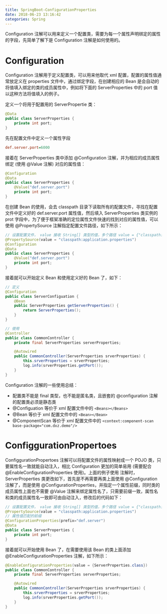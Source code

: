 ```yaml
---
title: SpringBoot-ConfigurationProperties
date: 2018-06-23 13:16:42
categories: Spring
---
```


Configuration 注解可以用来定义一个配置类，需要为每一个属性声明绑定的属性的字段，先简单了解下是 Configuration 注解是如何使用的。

# Configuration

Configuration 注解用于定义配置类，可以用来他取代 xml 配置，配置的属性值通常放定义在 properties 文件中，通过绑定字段，在创建相应的 Bean 是会自动的将值填入绑定的类的成员属性中，例如将下面的 ServerProperties 中的 port 值以这种方法将值填入的例子。

定义一个将用于配置用的 ServerPropertie 类：

```java
@Data
public class ServerProperties {
    private int port;
}
```

先在配置文件中定义一个属性字段

```ini
def.server.port=6000
```

<!-- more -->

接着在 ServerProperties 类中添加 @Configuration 注解，并为相应的成员属性绑定 (使用 @Value 注解) 对应的属性值：

```java
@Configuration
@Data
public class ServerProperties {
    @Value("def.server.port")
    private int port;
}
```

在创建 Bean 的使用，会去 classpath 目录下读取所有的配置文件，寻找在配置文件中定义好的 def.server.port 属性值，然后填入 ServerProperties 类实例的 prot 字段中，为了便于框架准确的定位属性文件快速的找到对应的属性值，可以使用 @PropertySource 注解指定配置文件路径，如下所示：

```java
// 设置配置文件， value 接收 String[] 类型的值，多个路径 value = {"classpath:xxx", "classpath:xxx"} 的格式设置
@PropertySource(value = "classpath:application.properties")
@Configuration
@Data
public class ServerProperties {
    @Value("def.server.port")
    private int port;
}
```

接着就可以开始定义 Bean 和使用定义好的 Bean 了，如下：

```java
// 定义
@Configuration
public class ServerConfiguation {
    @Bean
    public ServerProperties getServerProperties() {
        return ServerProperties();
    }
}

// 使用
@Controller
public class CommonController {
    private final ServerProperties serverProperties;

    @Autowired
    public CommonController(ServerProperties srverProperties) {
        this.srverProperties = srverProperties;
        log.info(srverProperties.getPort());
    }
}
```

Configuration 注解的一些使用总结：

* 配置类不能是 final 类型，也不能是匿名类，且嵌套的 @configuration 注解的配置类必须是静态类
* @Configuation 等价于 xml 配置文件中的 `<Beans></Beans>`
* @Bean 等价于 xml 配置文件中的 `<Bean></Bean>`
* @ComponentScan 等价于 xml 配置文件中的 `<context:component-scan base-package="com.dxz.demo"/>`

# ConfiggurationPropertoes

ConfiggurationPropertoes 注解可以将配置文件的属性映射成一个 POJO 类，只要属性名一致就能自动注入，相比 Configuration 更加的简单易用 (需要配合 @EnableConfigurationProperties 使用)。上面的例子使用 注解时，ServerProperties 类更改如下，首先是不再需要再类上面使用 @Configuration 注解了，而是使用 @ConfigurationProperties，并指定一个属性前缀，同时类的成员属性上面也不需要 @Value 注解来绑定属性名了，只需要前缀一致，属性名和类的成员属性名一致即可由自动注入，修改后的代码如下：

```java
// 设置配置文件， value 接收 String[] 类型的值，多个路径 value = {"classpath:xxx", "classpath:xxx"} 的格式设置
@PropertySource(value = "classpath:application.properties")
// 属性值匹配的前缀
@ConfigurationProperties(prefix="def.server")
@Data
public class ServerProperties {
    private int port;
}
```

接着就可以开始使用 Bean 了，在需要使用该 Bean 的类上面添加 @EnableConfigurationProperties 注解，如下所示：

```java
@EnableConfigurationProperties(value = {ServerProperties.class})
public class CommonController {
    private final ServerProperties serverProperties;

    @Autowired
    public CommonController(ServerProperties srverProperties) {
        this.srverProperties = srverProperties;
        log.info(srverProperties.getPort());
    }
}
```